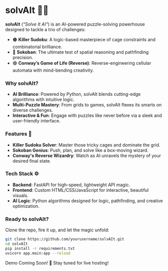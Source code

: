 # solvAIt 🤖🧩  
**solvAIt** (*"Solve It AI"*) is an AI-powered puzzle-solving powerhouse designed to tackle a trio of challenges:  
- 🟠 **Killer Sudoku**: A logic-based masterpiece of cage constraints and combinatorial brilliance.  
- 🔵 **Sokoban**: The ultimate test of spatial reasoning and pathfinding precision.  
- 🟢 **Conway’s Game of Life (Reverse)**: Reverse-engineering cellular automata with mind-bending creativity.  

### Why solvAIt?  
- **AI Brilliance**: Powered by Python, solvAIt blends cutting-edge algorithms with intuitive logic.  
- **Multi-Puzzle Mastery**: From grids to games, solvAIt flexes its smarts on diverse challenges.  
- **Interactive & Fun**: Engage with puzzles like never before via a sleek and user-friendly interface.  

### Features 🚀  
- **Killer Sudoku Solver**: Master those tricky cages and dominate the grid.  
- **Sokoban Genius**: Push, plan, and solve like a box-moving wizard.  
- **Conway's Reverse Wizardry**: Watch as AI unravels the mystery of your desired final state.  

### Tech Stack ⚙️  
- **Backend**: FastAPI for high-speed, lightweight API magic.  
- **Frontend**: Custom HTML/CSS/JavaScript for interactive, beautiful visuals.  
- **AI Logic**: Python algorithms designed for logic, pathfinding, and creative optimization.

### Ready to solvAIt?  
Clone the repo, fire it up, and let the magic unfold:  
```bash
git clone https://github.com/yourusername/solvAIt.git
cd solvAIt
pip install -r requirements.txt
uvicorn app.main:app --reload
```

Demo Coming Soon! 🚧 Stay tuned for live hosting!
